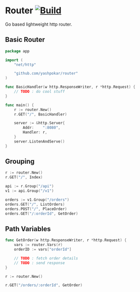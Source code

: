 # Router [![Build](https://github.com/yashpokar/router/actions/workflows/ci.yaml/badge.svg?branch=master)](https://github.com/yashpokar/router/actions/workflows/ci.yaml)
Go based lightweight http router.

## Basic Router

```go
package app

import (
    "net/http"

    "github.com/yashpokar/router"
)

func BasicHandler(w http.ResponseWriter, r *http.Request) {
    // TODO : do cool stuff
}

func main() {
    r := router.New()
	r.GET("/", BasicHandler)

    server := &http.Server{
        Addr:    ":8080",
        Handler: r,
    }
    server.ListenAndServe()
}
```

## Grouping

```go
r := router.New()
r.GET("/", Index)

api := r.Group("/api")
v1 := api.Group("/v1")

orders := v1.Group("/orders")
orders.GET("/", ListOrders)
orders.POST("/", PlaceOrder)
orders.GET("/:orderId", GetOrder)
```

## Path Variables
```go
func GetOrder(w http.ResponseWriter, r *http.Request) {
    vars := router.Vars(r)
    orderID := vars["orderId"]

    // TODO : fetch order details
    // TODO : send response
}

r := router.New()

r.GET("/orders/:orderId", GetOrder)
```

